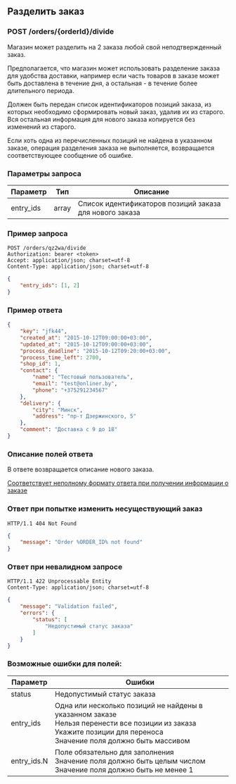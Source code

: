 ## Разделить заказ

### POST /orders/{orderId}/divide

Магазин может разделить на 2 заказа любой свой неподтвержденный заказ.

Предполагается, что магазин может использовать разделение заказа для удобства доставки, например если часть товаров в заказе может быть доставлена в течение дня, а остальная - в течение более длительного периода.

Должен быть передан список идентификаторов позиций заказа, из которых необходимо сформировать новый заказ, удалив их из старого.
Вся остальная информация для нового заказа копируется без изменений из старого.

Если хоть одна из перечисленных позиций не найдена в указанном заказе, операция разделения заказа не выполняется, возвращается соответствующее сообщение об ошибке.

### Параметры запроса

|Параметр|Тип|Описание|
|---|---|---|
|entry_ids|array|Список идентификаторов позиций заказа для нового заказа|

### Пример запроса

```http
POST /orders/qz2wa/divide
Authorization: bearer <token>
Accept: application/json; charset=utf-8
Content-Type: application/json; charset=utf-8
```
```json
{
    "entry_ids": [1, 2]
}
```

### Пример ответа

```json
{
    "key": "jfk44",
    "created_at": "2015-10-12T09:00:00+03:00",
    "updated_at": "2015-10-12T09:00:00+03:00",
    "process_deadline": "2015-10-12T09:20:00+03:00",
    "process_time_left": 2700,
    "shop_id": 1,
    "contact": {
        "name": "Тестовый пользователь",
        "email": "test@onliner.by",
        "phone": "+375291234567"
    },
    "delivery": {
        "city": "Минск",
        "address": "пр-т Дзержинского, 5"
    },
    "comment": "Доставка с 9 до 18"
}
```

### Описание полей ответа

В ответе возвращается описание нового заказа.

[Соответствует неполному формату ответа при получении информации о заказе](show.md)

### Oтвет при попытке изменить несуществующий заказ
```http
HTTP/1.1 404 Not Found
```
```json
{
    "message": "Order %ORDER_ID% not found"
}
```

### Ответ при невалидном запросе

```http
HTTP/1.1 422 Unprocessable Entity
Content-Type: application/json; charset=utf-8
```
```json
{
    "message": "Validation failed",
    "errors": {
        "status": [
            "Недопустимый статус заказа"
        ]
    }
}
```

### Возможные ошибки для полей:

|Параметр|Ошибки|
|---|---|
|status|Недопустимый статус заказа|
|entry_ids|Одна или несколько позиций не найдены в указанном заказе<br/>Нельзя перенести все позиции из заказа<br/>Укажите позиции для переноса<br/>Значение поля должно быть массивом|
|entry_ids.N|Поле обязательно для заполнения<br/>Значение поля должно быть целым числом<br/>Значение поля должно быть не менее 1|

